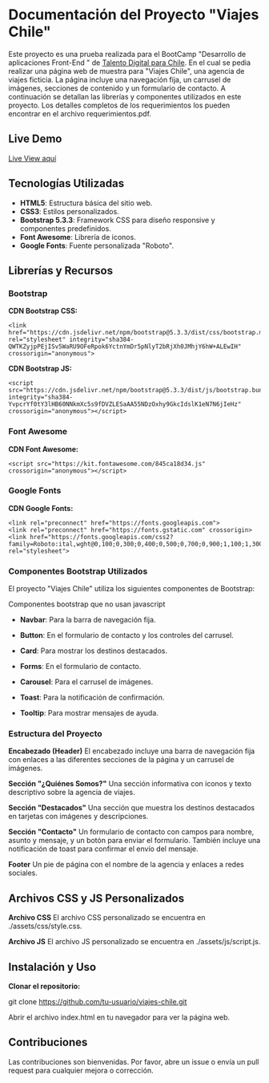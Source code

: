 # Documentación del Proyecto "Viajes Chile" 

Este proyecto es una prueba realizada para el BootCamp "Desarrollo de aplicaciones Front-End " de [Talento Digital para Chile](https://talentodigitalparachile.cl/). En el cual se pedia realizar una página web de muestra para "Viajes Chile", una agencia de viajes ficticia. La página incluye una navegación fija, un carrusel de imágenes, secciones de contenido y un formulario de contacto. A continuación se detallan las librerías y componentes utilizados en este proyecto.
Los detalles completos de los requerimientos los pueden encontrar en el archivo requerimientos.pdf.


## Live Demo

<a href="https://alexisenp.github.io/ViajesChile---BootCamp/" target="_blank">Live View aquí</a>


## Tecnologías Utilizadas

- **HTML5**: Estructura básica del sitio web.
- **CSS3**: Estilos personalizados.
- **Bootstrap 5.3.3**: Framework CSS para diseño responsive y componentes predefinidos.
- **Font Awesome**: Librería de iconos.
- **Google Fonts**: Fuente personalizada "Roboto".

## Librerías y Recursos

### Bootstrap

**CDN Bootstrap CSS:**
```
<link href="https://cdn.jsdelivr.net/npm/bootstrap@5.3.3/dist/css/bootstrap.min.css" rel="stylesheet" integrity="sha384-QWTKZyjpPEjISv5WaRU9OFeRpok6YctnYmDr5pNlyT2bRjXh0JMhjY6hW+ALEwIH" crossorigin="anonymous">
```

**CDN Bootstrap JS:**
```
<script src="https://cdn.jsdelivr.net/npm/bootstrap@5.3.3/dist/js/bootstrap.bundle.min.js" integrity="sha384-YvpcrYf0tY3lHB60NNkmXc5s9fDVZLESaAA55NDzOxhy9GkcIdslK1eN7N6jIeHz" crossorigin="anonymous"></script>
```


### Font Awesome
**CDN Font Awesome:**
```
<script src="https://kit.fontawesome.com/845ca18d34.js" crossorigin="anonymous"></script>
```

### Google Fonts
**CDN Google Fonts:**
```
<link rel="preconnect" href="https://fonts.googleapis.com">
<link rel="preconnect" href="https://fonts.gstatic.com" crossorigin>
<link href="https://fonts.googleapis.com/css2?family=Roboto:ital,wght@0,100;0,300;0,400;0,500;0,700;0,900;1,100;1,300;1,400;1,500;1,700;1,900&display=swap" rel="stylesheet">
```

### Componentes Bootstrap Utilizados

El proyecto "Viajes Chile" utiliza los siguientes componentes de Bootstrap:

Componentes bootstrap que no usan javascript
- **Navbar**: Para la barra de navegación fija.
- **Button**: En el formulario de contacto y los controles del carrusel.
- **Card**: Para mostrar los destinos destacados.
- **Forms**: En el formulario de contacto.

- **Carousel**: Para el carrusel de imágenes.
- **Toast**: Para la notificación de confirmación.
- **Tooltip**: Para mostrar mensajes de ayuda.


### Estructura del Proyecto
**Encabezado (Header)**
El encabezado incluye una barra de navegación fija con enlaces a las diferentes secciones de la página y un carrusel de imágenes.

**Sección "¿Quiénes Somos?"**
Una sección informativa con iconos y texto descriptivo sobre la agencia de viajes.

**Sección "Destacados"**
Una sección que muestra los destinos destacados en tarjetas con imágenes y descripciones.

**Sección "Contacto"**
Un formulario de contacto con campos para nombre, asunto y mensaje, y un botón para enviar el formulario. También incluye una notificación de toast para confirmar el envío del mensaje.

**Footer**
Un pie de página con el nombre de la agencia y enlaces a redes sociales.

## Archivos CSS y JS Personalizados
**Archivo CSS**
El archivo CSS personalizado se encuentra en ./assets/css/style.css.

**Archivo JS**
El archivo JS personalizado se encuentra en ./assets/js/script.js.

## Instalación y Uso
**Clonar el repositorio:**


git clone https://github.com/tu-usuario/viajes-chile.git

Abrir el archivo index.html en tu navegador para ver la página web.

## Contribuciones
Las contribuciones son bienvenidas. Por favor, abre un issue o envía un pull request para cualquier mejora o corrección.

